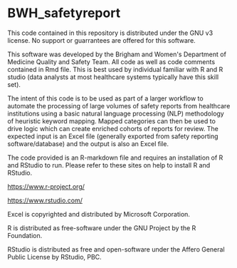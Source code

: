 # BWH_safetyreport

This code contained in this repository is distributed under the GNU v3 license.  No support or guarrantees are offered for this software.

This software was developed by the Brigham and Women's Department of Medicine Quality and Safety Team.  All code as well as code comments contained in Rmd file.  This is best used by individual familiar with R and R studio (data analysts at most healthcare systems typically have this skill set).

The intent of this code is to be used as part of a larger workflow to automate the processing of large volumes of safety reports from healthcare institutions using a basic natural language processing (NLP) methodology of heuristic keyword mapping.  Mapped categories can then be used to drive logic which can create enriched cohorts of reports for review.  The expected input is an Excel file (generally exported from safety reporting software/database) and the output is also an Excel file.  

The code provided is an R-markdown file and requires an installation of R and RStudio to run.  Please refer to these sites on help to install R and RStudio.

https://www.r-project.org/

https://www.rstudio.com/





Excel is copyrighted and distributed by Microsoft Corporation.

R is distributed as free-software under the GNU Project by the R Foundation.

RStudio is distributed as free and open-software under the Affero General Public License by RStudio, PBC.
